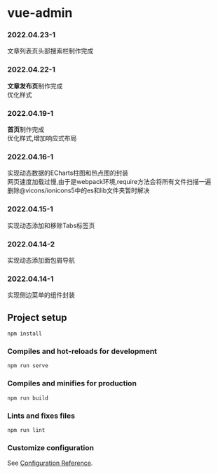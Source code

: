 # vue-admin

### 2022.04.23-1
文章列表页头部搜索栏制作完成


###	2022.04.22-1

**文章发布页**制作完成</br>
优化样式



###	2022.04.19-1

**首页**制作完成</br>
优化样式,增加响应式布局


###	2022.04.16-1

实现动态数据的ECharts柱图和热点图的封装</br>
网页速度加载过慢,由于是webpack环境,require方法会将所有文件扫描一遍<br/>
删除@vicons/ionicons5中的es和lib文件夹暂时解决



###	2022.04.15-1

实现动态添加和移除Tabs标签页</br>


###	2022.04.14-2

实现动态添加面包屑导航</br>


###	2022.04.14-1

实现侧边菜单的组件封装


## Project setup

```
npm install
```

### Compiles and hot-reloads for development

```
npm run serve
```

### Compiles and minifies for production

```
npm run build
```

### Lints and fixes files

```
npm run lint
```

### Customize configuration

See [Configuration Reference](https://cli.vuejs.org/config/).
